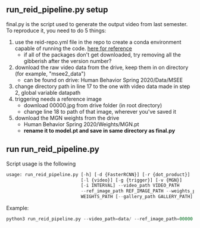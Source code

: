 ## run_reid_pipeline.py setup
final.py is the script used to generate the output video from last semester.
To reproduce it, you need to do 5 things:
1. use the reid-repo.yml file in the repo to create a conda environment capable of running the code. [here for reference](https://gist.github.com/pratos/e167d4b002f5d888d0726a5b5ddcca57)
   - if all of the packages don't get downloaded, try removing all the gibberish after the version number?
2. download the raw video data from the drive, keep them in on directory (for example, "msee2_data")
   - can be found on drive: Human Behavior Spring 2020/Data/MSEE
3. change directory path in line 17 to the one with video data made in step 2, global variable datapath
4. triggering needs a reference image
   - download 00000.jpg from drive folder (in root directory)
   - change line 18 to path of that image, wherever you've saved it
5. download the MGN weights from the drive
   - Human Behavior Spring 2020/Weights/MGN.pt
   - **rename it to model.pt and save in same directory as final.py** 

## run run_reid_pipeline.py
Script usage is the following

```python
usage: run_reid_pipeline.py [-h] [-d {FasterRCNN}] [-r {dot_product}]
                            [-l {video}] [-g {trigger}] [-v {MGN}]
                            [-i INTERVAL] --video_path VIDEO_PATH
                            --ref_image_path REF_IMAGE_PATH --weights_path
                            WEIGHTS_PATH [--gallery_path GALLERY_PATH]
```

Example:
```python
python3 run_reid_pipeline.py --video_path=data/ --ref_image_path=00000.jpg --weights_path=<path to mgn weights> --interval=2 --gallery_path=tmpgal/
```
